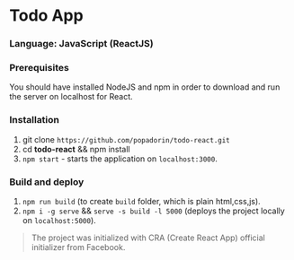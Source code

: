 # Todo App

### Language: JavaScript (ReactJS)

### Prerequisites
You should have installed NodeJS and npm in order to download and run the server on localhost for React.

### Installation 

1. git clone `https://github.com/popadorin/todo-react.git`
2. cd **todo-react** && npm install
3. `npm start` - starts the application on `localhost:3000`.

### Build and deploy 

1. `npm run build` (to create `build` folder, which is plain html,css,js).
2. `npm i -g serve` && `serve -s build -l 5000` (deploys the project locally on `localhost:5000`).
 
 
> The project was initialized with CRA (Create React App) official initializer from Facebook.
 